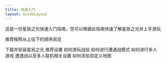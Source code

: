 ```yaml
---
title: 快速入门
layout: GuideLayout
---
```


这是一份星辰之光快速入门指南，您可以根据此指南快速了解星辰之光并上手游玩

推荐按照从上往下的顺序阅览

<GuideButton to="/FAQ/QuickStart/DownloadES">下载并安装星辰之光</GuideButton>
<GuideButton to="/FAQ/QuickStart/ESSetting">推荐设置</GuideButton>
<GuideButton to="/FAQ/QuickStart/PlayMission">如何游玩战役</GuideButton>
<GuideButton to="/FAQ/QuickStart/PlaySkirmish">如何进行遭遇战模式</GuideButton>
<GuideButton to="/FAQ/QuickStart/PlayOnline">如何进行多人游戏</GuideButton>
<GuideButton to="/FAQ/QuickStart/BattleSetting">遭遇战以及多人联机相关设置</GuideButton>
<GuideButton to="/FAQ/QuickStart/AddCustomMap">如何添加自定义地图</GuideButton>

<!-- ## 您可能遇到的问题

未编写

## 疑难解答里没有您遇到的问题？

您可以前往[星辰之光玩家群](/FAQ/Support/README.md)询问群管理员查看是否有您遇到的问题的解决方案 -->
